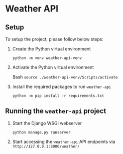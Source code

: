 # Weather API

## Setup

To setup the project, please follow below steps:

1. Create the Python virtual environment

   `python -m venv weather-api-venv`

2. Activate the Python virtual environment

   Bash
   `source ./weather-api-venv/Scripts/activate`

3. Install the required packages to run `weather-api`

   `python -m pip install -r requirements.txt`

## Running the `weather-api` project

1. Start the Django WSGI webserver

   `python manage.py runserver`

2. Start accessing the `weather-api` API endpoints via `http://127.0.0.1:8000/weather/`

